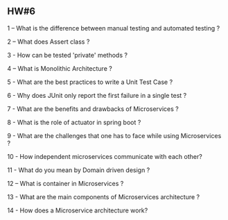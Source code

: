 ## HW#6

1 – What is the difference between manual testing and automated testing ?

2 – What does Assert class ?

3 - How can be tested 'private' methods ?

4 – What is Monolithic Architecture ?

5 - What are the best practices to write a Unit Test Case ?

6 - Why does JUnit only report the first failure in a single test ?

7 - What are the benefits and drawbacks of Microservices ?

8 - What is the role of actuator in spring boot ?

9 - What are the challenges that one has to face while using Microservices ?

10 - How independent microservices communicate with each other?

11 - What do you mean by Domain driven design ?

12 – What is container in Microservices ?

13 - What are the main components of Microservices architecture ?

14 - How does a Microservice architecture work?
